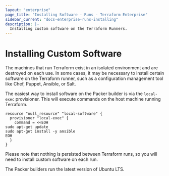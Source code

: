 ```yaml
---
layout: "enterprise"
page_title: "Installing Software - Runs - Terraform Enterprise"
sidebar_current: "docs-enterprise-runs-installing"
description: |-
  Installing custom software on the Terraform Runners.
---
```


# Installing Custom Software

The machines that run Terraform exist in an isolated environment and are
destroyed on each use. In some cases, it may be necessary to install certain
software on the Terraform runner, such as a configuration management tool like
Chef, Puppet, Ansible, or Salt.

The easiest way to install software on the Packer builder is via the
`local-exec` provisioner. This will execute commands on the host machine running
Terraform.

```hcl
resource "null_resource" "local-software" {
  provisioner "local-exec" {
    command = <<EOH
sudo apt-get update
sudo apt-get install -y ansible
EOH
  }
}
```

Please note that nothing is persisted between Terraform runs, so you will need
to install custom software on each run.

The Packer builders run the latest version of Ubuntu LTS.
